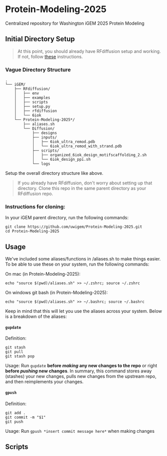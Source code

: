 # Protein-Modeling-2025
Centralized repository for Washington iGEM 2025 Protein Modeling

## Initial Directory Setup

> At this point, you should already have RFdiffusion setup and working. If not, follow [these](https://github.com/RosettaCommons/RFdiffusion) instructions.

### Vague Directory Structure

```
.
└── iGEM/
    ├── RFdiffusion/
    │   ├── env
    │   ├── examples
    │   ├── scripts
    │   ├── setup.py
    │   ├── rfdiffusion
    │   └── 6iok
    └── Protein-Modeling-2025*/
        ├── aliases.sh
        └── Diffusion/
            ├── designs
            ├── inputs/
            │   ├── 6iok_ultra_remod.pdb
            │   └── 6iok_ultra_remod_with_strand.pdb
            ├── scripts/
            │   ├── organized_6iok_design_motifscaffolding_2.sh
            │   └── 6iok_design_ppi.sh
            └── logs
```

Setup the overall directory structure like above.
> If you already have RFdiffusion, don't worry about setting up that directory. Clone this repo in the same parent directory as your RFdiffusion repo.

### Instructions for cloning:
In your iGEM parent directory, run the following commands:
```
git clone https://github.com/uwigem/Protein-Modeling-2025.git
cd Protein-Modeling-2025
```

## Usage
We've included some aliases/functions in /aliases.sh to make things easier. To be able to use these on your system, run the following commands:

On mac (in Protein-Modeling-2025):
```
echo "source $(pwd)/aliases.sh" >> ~/.zshrc; source ~/.zshrc
```
On windows git bash (in Protein-Modeling-2025):
```
echo "source $(pwd)/aliases.sh" >> ~/.bashrc; source ~/.bashrc
```

Keep in mind that this will let you use the aliases across your system. Below is a breakdown of the aliases:

#### `gupdate`

Definition:
```
git stash
git pull
git stash pop
```
Usage: Run ```gupdate``` **before *making* any new changes to the repo** or right **before *pushing* new changes**. In summary, this command stores away (stashes) your new changes, pulls new changes from the upstream repo, and then reimplements your changes. 

#### `gpush`
Definition:
```
git add .
git commit -m "$1"
git push 
```
Usage: Run ```gpush *insert commit message here*``` when making changes  

## Scripts



